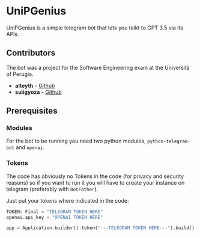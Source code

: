 # UniPGenius

UniPGenius is a simple telegram bot that lets you talkt to GPT 3.5 via its APIs.

## Contributors

The bot was a project for the Software Engineering exam at the Università of Perugia.

- **alteyth** - [Github](https://github.com/alteyth)
- **suiigyoza** - [Github](https://github.com/suiigyoza)

## Prerequisites

### Modules

For the bot to be running you need two python modules, `python-telegram-bot` and `openai`.

### Tokens

The code has obviously no Tokens in the code (for privacy and security reasons) so if you want to run it you will have to create your instance on telegram (preferably with `BotFather`).

Just put your tokens where indicated in the code:

```python
TOKEN: Final = "TELEGRAM TOKEN HERE"
openai.api_key = "OPENAI TOKEN HERE"
```

```python
app = Application.builder().token("---TELEGRAM TOKEN HERE---").build()
```
